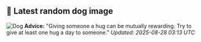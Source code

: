 ## 🐶 Latest random dog image
![Dog](https://images.dog.ceo/breeds/mountain-bernese/n02107683_6875.jpg)
**Advice:** "Giving someone a hug can be mutually rewarding. Try to give at least one hug a day to someone."
*Updated: 2025-08-28 03:13 UTC*
